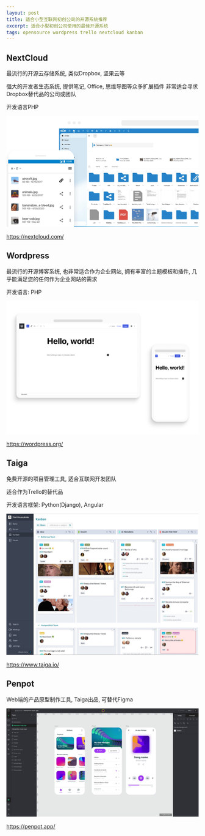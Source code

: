 ```yaml
---
layout: post
title: 适合小型互联网初创公司的开源系统推荐
excerpt: 适合小型初创公司使用的最佳开源系统
tags: opensource wordpress trello nextcloud kanban
---
```


## NextCloud

最流行的开源云存储系统, 类似Dropbox, 坚果云等

强大的开发者生态系统, 提供笔记, Office, 思维导图等众多扩展插件
非常适合寻求Dropbox替代品的公司或团队

开发语言PHP

![](./img/nextcloud.png)

<https://nextcloud.com/>

## Wordpress

最流行的开源博客系统, 也非常适合作为企业网站, 拥有丰富的主题模板和插件,
几乎能满足您的任何作为企业网站的需求

开发语言: PHP

![](./img/wordpress.png)

<https://wordpress.org/>

## Taiga

免费开源的项目管理工具, 适合互联网开发团队

适合作为Trello的替代品

开发语言框架: Python(Django), Angular

![](./img/kanban.jpeg)

<https://www.taiga.io/>

## Penpot

Web端的产品原型制作工具, Taiga出品, 可替代Figma

![](./img/penpot.png)

<https://penpot.app/>
